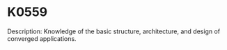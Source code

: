 # K0559
Description: Knowledge of the basic structure, architecture, and design of converged applications.
